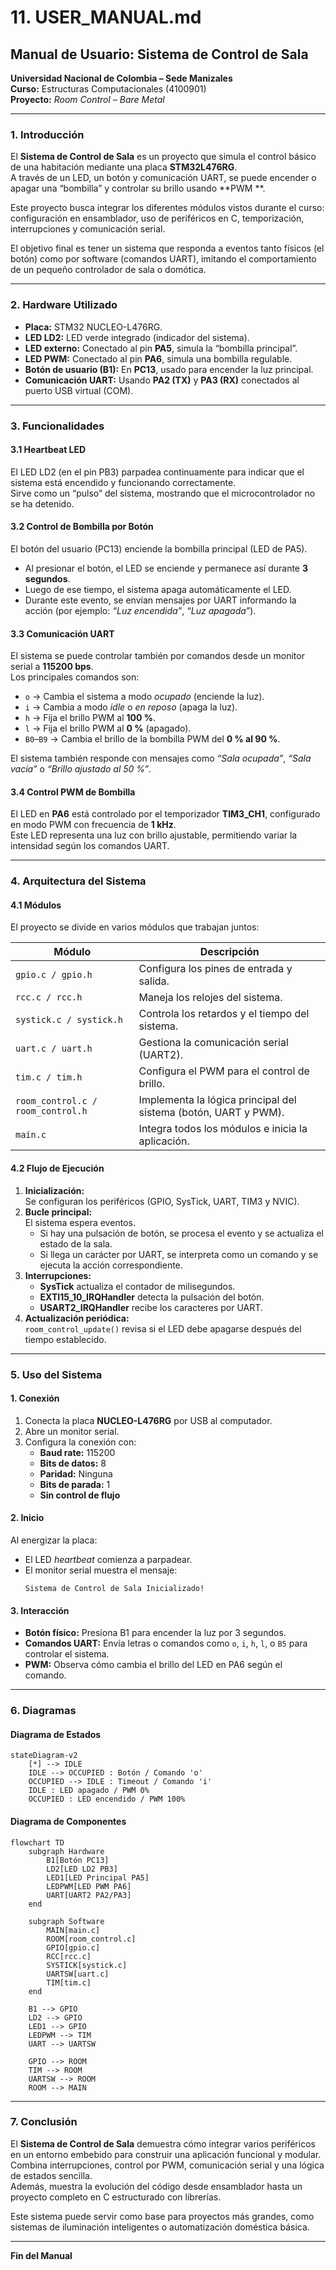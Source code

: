 # 11. USER_MANUAL.md

## Manual de Usuario: Sistema de Control de Sala

**Universidad Nacional de Colombia – Sede Manizales**  
**Curso:** Estructuras Computacionales (4100901)  
**Proyecto:** *Room Control – Bare Metal*  

---

### 1. Introducción

El **Sistema de Control de Sala** es un proyecto que simula el control básico de una habitación mediante una placa **STM32L476RG**.  
A través de un LED, un botón y comunicación UART, se puede encender o apagar una “bombilla” y controlar su brillo usando **PWM **.  

Este proyecto busca integrar los diferentes módulos vistos durante el curso: configuración en ensamblador, uso de periféricos en C, temporización, interrupciones y comunicación serial.  

El objetivo final es tener un sistema que responda a eventos tanto físicos (el botón) como por software (comandos UART), imitando el comportamiento de un pequeño controlador de sala o domótica.  

---

### 2. Hardware Utilizado

- **Placa:** STM32 NUCLEO-L476RG.  
- **LED LD2:** LED verde integrado (indicador del sistema).  
- **LED externo:** Conectado al pin **PA5**, simula la “bombilla principal”.  
- **LED PWM:** Conectado al pin **PA6**, simula una bombilla regulable.  
- **Botón de usuario (B1):** En **PC13**, usado para encender la luz principal.  
- **Comunicación UART:** Usando **PA2 (TX)** y **PA3 (RX)** conectados al puerto USB virtual (COM).  

---

### 3. Funcionalidades

#### 3.1 Heartbeat LED
El LED LD2 (en el pin PB3) parpadea continuamente para indicar que el sistema está encendido y funcionando correctamente.  
Sirve como un “pulso” del sistema, mostrando que el microcontrolador no se ha detenido.  

#### 3.2 Control de Bombilla por Botón
El botón del usuario (PC13) enciende la bombilla principal (LED de PA5).  
- Al presionar el botón, el LED se enciende y permanece así durante **3 segundos**.  
- Luego de ese tiempo, el sistema apaga automáticamente el LED.  
- Durante este evento, se envían mensajes por UART informando la acción (por ejemplo: *“Luz encendida”*, *“Luz apagada”*).  

#### 3.3 Comunicación UART
El sistema se puede controlar también por comandos desde un monitor serial  a **115200 bps**.  
Los principales comandos son:  
- `o` → Cambia el sistema a modo *ocupado* (enciende la luz).  
- `i` → Cambia a modo *idle* o *en reposo* (apaga la luz).  
- `h` → Fija el brillo PWM al **100 %**.  
- `l` → Fija el brillo PWM al **0 %** (apagado).  
- `B0`–`B9` → Cambia el brillo de la bombilla PWM del **0 % al 90 %**.  

El sistema también responde con mensajes como *“Sala ocupada”*, *“Sala vacía”* o *“Brillo ajustado al 50 %”*.  

#### 3.4 Control PWM de Bombilla
El LED en **PA6** está controlado por el temporizador **TIM3_CH1**, configurado en modo PWM con frecuencia de **1 kHz**.  
Este LED representa una luz con brillo ajustable, permitiendo variar la intensidad según los comandos UART.  

---

### 4. Arquitectura del Sistema

#### 4.1 Módulos
El proyecto se divide en varios módulos que trabajan juntos:  

| Módulo | Descripción |
|--------|--------------|
| `gpio.c / gpio.h` | Configura los pines de entrada y salida. |
| `rcc.c / rcc.h` | Maneja los relojes del sistema. |
| `systick.c / systick.h` | Controla los retardos y el tiempo del sistema. |
| `uart.c / uart.h` | Gestiona la comunicación serial (UART2). |
| `tim.c / tim.h` | Configura el PWM para el control de brillo. |
| `room_control.c / room_control.h` | Implementa la lógica principal del sistema (botón, UART y PWM). |
| `main.c` | Integra todos los módulos e inicia la aplicación. |

#### 4.2 Flujo de Ejecución

1. **Inicialización:**  
   Se configuran los periféricos (GPIO, SysTick, UART, TIM3 y NVIC).  
2. **Bucle principal:**  
   El sistema espera eventos.  
   - Si hay una pulsación de botón, se procesa el evento y se actualiza el estado de la sala.  
   - Si llega un carácter por UART, se interpreta como un comando y se ejecuta la acción correspondiente.  
3. **Interrupciones:**  
   - **SysTick** actualiza el contador de milisegundos.  
   - **EXTI15_10_IRQHandler** detecta la pulsación del botón.  
   - **USART2_IRQHandler** recibe los caracteres por UART.  
4. **Actualización periódica:**  
   `room_control_update()` revisa si el LED debe apagarse después del tiempo establecido.  

---

### 5. Uso del Sistema

#### 1. Conexión
1. Conecta la placa **NUCLEO-L476RG** por USB al computador.  
2. Abre un monitor serial.  
3. Configura la conexión con:  
   - **Baud rate:** 115200  
   - **Bits de datos:** 8  
   - **Paridad:** Ninguna  
   - **Bits de parada:** 1  
   - **Sin control de flujo**  

#### 2. Inicio
Al energizar la placa:  
- El LED *heartbeat* comienza a parpadear.  
- El monitor serial muestra el mensaje:  
  ```
  Sistema de Control de Sala Inicializado!
  ```  

#### 3. Interacción
- **Botón físico:** Presiona B1 para encender la luz por 3 segundos.  
- **Comandos UART:** Envía letras o comandos como `o`, `i`, `h`, `l`, o `B5` para controlar el sistema.  
- **PWM:** Observa cómo cambia el brillo del LED en PA6 según el comando.  

---

### 6. Diagramas

#### Diagrama de Estados

```mermaid
stateDiagram-v2
    [*] --> IDLE
    IDLE --> OCCUPIED : Botón / Comando 'o'
    OCCUPIED --> IDLE : Timeout / Comando 'i'
    IDLE : LED apagado / PWM 0%
    OCCUPIED : LED encendido / PWM 100%
```

#### Diagrama de Componentes

```mermaid
flowchart TD
    subgraph Hardware
        B1[Botón PC13]
        LD2[LED LD2 PB3]
        LED1[LED Principal PA5]
        LEDPWM[LED PWM PA6]
        UART[UART2 PA2/PA3]
    end

    subgraph Software
        MAIN[main.c]
        ROOM[room_control.c]
        GPIO[gpio.c]
        RCC[rcc.c]
        SYSTICK[systick.c]
        UARTSW[uart.c]
        TIM[tim.c]
    end

    B1 --> GPIO
    LD2 --> GPIO
    LED1 --> GPIO
    LEDPWM --> TIM
    UART --> UARTSW

    GPIO --> ROOM
    TIM --> ROOM
    UARTSW --> ROOM
    ROOM --> MAIN
```

---

### 7. Conclusión

El **Sistema de Control de Sala** demuestra cómo integrar varios periféricos en un entorno embebido para construir una aplicación funcional y modular.  
Combina interrupciones, control por PWM, comunicación serial y una lógica de estados sencilla.  
Además, muestra la evolución del código desde ensamblador hasta un proyecto completo en C estructurado con librerías.  

Este sistema puede servir como base para proyectos más grandes, como sistemas de iluminación inteligentes o automatización doméstica básica.  

---

**Fin del Manual**
